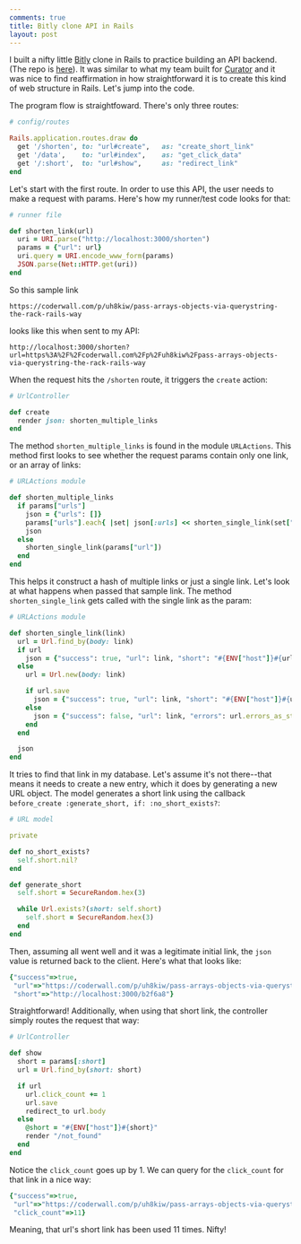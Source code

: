 ```yaml
---
comments: true
title: Bitly clone API in Rails
layout: post
---
```



I built a nifty little [Bitly](bitly.com) clone in Rails to practice building an API backend. (The repo is [here](https://github.com/mindplace/bitly_clone)). It was similar to what my team built for [Curator](https://github.com/mindplace/Curator) and it was nice to find reaffirmation in how straightforward it is to create this kind of web structure in Rails. Let's jump into the code.

The program flow is straightfoward. There's only three routes:

```ruby
# config/routes

Rails.application.routes.draw do
  get '/shorten', to: "url#create",   as: "create_short_link"
  get '/data',    to: "url#index",    as: "get_click_data"
  get '/:short',  to: "url#show",     as: "redirect_link"
end
```

Let's start with the first route. In order to use this API, the user needs to make a request with params. Here's how my runner/test code looks for that:

```ruby
# runner file

def shorten_link(url)
  uri = URI.parse("http://localhost:3000/shorten")
  params = {"url": url}
  uri.query = URI.encode_www_form(params)
  JSON.parse(Net::HTTP.get(uri))
end
```

So this sample link  

```
https://coderwall.com/p/uh8kiw/pass-arrays-objects-via-querystring-the-rack-rails-way
```

looks like this when sent to my API:

```
http://localhost:3000/shorten?url=https%3A%2F%2Fcoderwall.com%2Fp%2Fuh8kiw%2Fpass-arrays-objects-via-querystring-the-rack-rails-way
```

When the request hits the `/shorten` route, it triggers the `create` action:

```ruby
# UrlController

def create
  render json: shorten_multiple_links
end
```

The method `shorten_multiple_links` is found in the module `URLActions`. This method first looks to see whether the request params contain only one link, or an array of links:

```ruby
# URLActions module

def shorten_multiple_links
  if params["urls"]
    json = {"urls": []}
    params["urls"].each{ |set| json[:urls] << shorten_single_link(set["url"]) }
    json
  else
    shorten_single_link(params["url"])
  end
end
```
This helps it construct a hash of multiple links or just a single link. Let's look at what happens when passed that sample link. The method `shorten_single_link` gets called with the single link as the param:

```ruby
# URLActions module

def shorten_single_link(link)
  url = Url.find_by(body: link)
  if url
    json = {"success": true, "url": link, "short": "#{ENV["host"]}#{url.short}"}
  else
    url = Url.new(body: link)

    if url.save
      json = {"success": true, "url": link, "short": "#{ENV["host"]}#{url.short}"}
    else
      json = {"success": false, "url": link, "errors": url.errors_as_string}
    end
  end

  json
end
```

It tries to find that link in my database. Let's assume it's not there--that means it needs to create a new entry, which it does by generating a new URL object. The model generates a short link using the callback `before_create :generate_short, if: :no_short_exists?`:

```ruby
# URL model

private

def no_short_exists?
  self.short.nil?
end

def generate_short
  self.short = SecureRandom.hex(3)

  while Url.exists?(short: self.short)
    self.short = SecureRandom.hex(3)
  end
end
```

Then, assuming all went well and it was a legitimate initial link, the `json` value is returned back to the client. Here's what that looks like:

```ruby
{"success"=>true,
 "url"=>"https://coderwall.com/p/uh8kiw/pass-arrays-objects-via-querystring-the-rack-rails-way",
 "short"=>"http://localhost:3000/b2f6a8"}
```

Straightforward! Additionally, when using that short link, the controller simply routes the request that way:

```ruby
# UrlController

def show
  short = params[:short]
  url = Url.find_by(short: short)

  if url
    url.click_count += 1
    url.save
    redirect_to url.body
  else
    @short = "#{ENV["host"]}#{short}"
    render "/not_found"
  end
end
```

Notice the `click_count` goes up by 1. We can query for the `click_count` for that link in a nice way:

```ruby
{"success"=>true,
 "url"=>"https://coderwall.com/p/uh8kiw/pass-arrays-objects-via-querystring-the-rack-rails-waye",
 "click_count"=>11}
```

Meaning, that url's short link has been used 11 times. Nifty!
